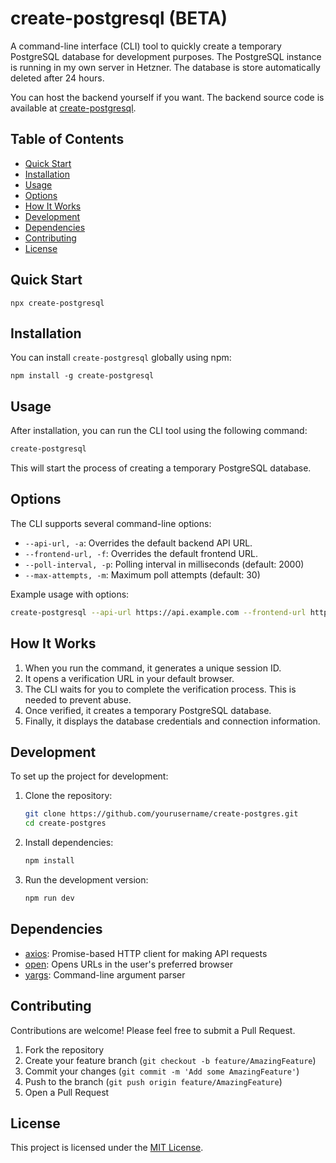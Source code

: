 # create-postgresql (BETA)

A command-line interface (CLI) tool to quickly create a temporary PostgreSQL database for development purposes. The PostgreSQL instance is running in my own server in Hetzner. The database is store automatically deleted after 24 hours.

You can host the backend yourself if you want. The backend source code is available at [create-postgresql](https://github.com/nicnocquee/create-postgresql).

## Table of Contents

- [Quick Start](#quick-start)
- [Installation](#installation)
- [Usage](#usage)
- [Options](#options)
- [How It Works](#how-it-works)
- [Development](#development)
- [Dependencies](#dependencies)
- [Contributing](#contributing)
- [License](#license)

## Quick Start

```shell
npx create-postgresql
```

## Installation

You can install `create-postgresql` globally using npm:

```shell
npm install -g create-postgresql
```

## Usage

After installation, you can run the CLI tool using the following command:

```bash
create-postgresql
```

This will start the process of creating a temporary PostgreSQL database.

## Options

The CLI supports several command-line options:

- `--api-url, -a`: Overrides the default backend API URL.
- `--frontend-url, -f`: Overrides the default frontend URL.
- `--poll-interval, -p`: Polling interval in milliseconds (default: 2000)
- `--max-attempts, -m`: Maximum poll attempts (default: 30)

Example usage with options:

```bash
create-postgresql --api-url https://api.example.com --frontend-url https://app.example.com
```

## How It Works

1. When you run the command, it generates a unique session ID.
2. It opens a verification URL in your default browser.
3. The CLI waits for you to complete the verification process. This is needed to prevent abuse.
4. Once verified, it creates a temporary PostgreSQL database.
5. Finally, it displays the database credentials and connection information.

## Development

To set up the project for development:

1. Clone the repository:

   ```bash
   git clone https://github.com/yourusername/create-postgres.git
   cd create-postgres
   ```

2. Install dependencies:

   ```bash
   npm install
   ```

3. Run the development version:
   ```bash
   npm run dev
   ```

## Dependencies

- [axios](https://github.com/axios/axios): Promise-based HTTP client for making API requests
- [open](https://github.com/sindresorhus/open): Opens URLs in the user's preferred browser
- [yargs](https://github.com/yargs/yargs): Command-line argument parser

## Contributing

Contributions are welcome! Please feel free to submit a Pull Request.

1. Fork the repository
2. Create your feature branch (`git checkout -b feature/AmazingFeature`)
3. Commit your changes (`git commit -m 'Add some AmazingFeature'`)
4. Push to the branch (`git push origin feature/AmazingFeature`)
5. Open a Pull Request

## License

This project is licensed under the [MIT License](LICENSE).

